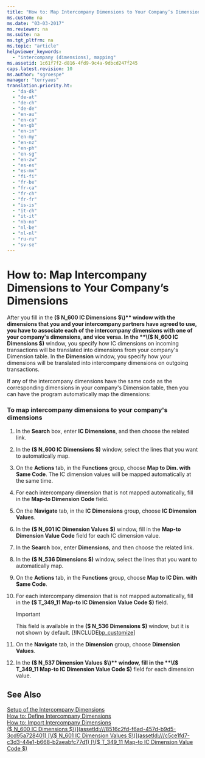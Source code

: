 ```yaml
---
title: "How to: Map Intercompany Dimensions to Your Company’s Dimensions"
ms.custom: na
ms.date: "03-03-2017"
ms.reviewer: na
ms.suite: na
ms.tgt_pltfrm: na
ms.topic: "article"
helpviewer_keywords: 
  - "intercompany (dimensions), mapping"
ms.assetid: 1c61f7f2-d816-4fd9-9c4a-9dbcd247f245
caps.latest.revision: 10
ms.author: "sgroespe"
manager: "terryaus"
translation.priority.ht: 
  - "da-dk"
  - "de-at"
  - "de-ch"
  - "de-de"
  - "en-au"
  - "en-ca"
  - "en-gb"
  - "en-in"
  - "en-my"
  - "en-nz"
  - "en-ph"
  - "en-sg"
  - "en-zw"
  - "es-es"
  - "es-mx"
  - "fi-fi"
  - "fr-be"
  - "fr-ca"
  - "fr-ch"
  - "fr-fr"
  - "is-is"
  - "it-ch"
  - "it-it"
  - "nb-no"
  - "nl-be"
  - "nl-nl"
  - "ru-ru"
  - "sv-se"
---
```

# How to: Map Intercompany Dimensions to Your Company’s Dimensions
After you fill in the **\($ N\_600 IC Dimensions $\)** window with the dimensions that you and your intercompany partners have agreed to use, you have to associate each of the intercompany dimensions with one of your company's dimensions, and vice versa. In the **\($ N\_600 IC Dimensions $\)** window, you specify how IC dimensions on incoming transactions will be translated into dimensions from your company's Dimension table. In the **Dimension** window, you specify how your dimensions will be translated into intercompany dimensions on outgoing transactions.  
  
 If any of the intercompany dimensions have the same code as the corresponding dimensions in your company's Dimension table, then you can have the program automatically map the dimensions:  
  
### To map intercompany dimensions to your company's dimensions  
  
1.  In the **Search** box, enter **IC Dimensions**, and then choose the related link.  
  
2.  In the **\($ N\_600 IC Dimensions $\)** window, select the lines that you want to automatically map.  
  
3.  On the **Actions** tab, in the **Functions** group, choose **Map to Dim. with Same Code**. The IC dimension values will be mapped automatically at the same time.  
  
4.  For each intercompany dimension that is not mapped automatically, fill in the **Map\-to Dimension Code** field.  
  
5.  On the **Navigate** tab, in the **IC Dimensions** group, choose **IC Dimension Values**.  
  
6.  In the **\($ N\_601 IC Dimension Values $\)** window, fill in the **Map\-to Dimension Value Code** field for each IC dimension value.  
  
7.  In the **Search** box, enter **Dimensions**, and then choose the related link.  
  
8.  In the **\($ N\_536 Dimensions $\)** window, select the lines that you want to automatically map.  
  
9. On the **Actions** tab, in the **Functions** group, choose **Map to IC Dim. with Same Code**.  
  
10. For each intercompany dimension that is not mapped automatically, fill in the **\($ T\_349\_11 Map\-to IC Dimension Value Code $\)** field.  
  
    > [!IMPORTANT]  
    >  This field is available in the **\($ N\_536 Dimensions $\)** window, but it is not shown by default. [!INCLUDE[bp_customize](../Finance/includes/bp_customize_md.md)]  
  
11. On the **Navigate** tab, in the **Dimension** group, choose **Dimension Values**.  
  
12. In the **\($ N\_537 Dimension Values $\)** window, fill in the **\($ T\_349\_11 Map\-to IC Dimension Value Code $\)** field for each dimension value.  
  
## See Also  
 [Setup of the Intercompany Dimensions](../Finance/setup-of-the-intercompany-dimensions.md)   
 [How to: Define Intercompany Dimensions](../Finance/how-to-define-intercompany-dimensions.md)   
 [How to: Import Intercompany Dimensions](../Finance/how-to-import-intercompany-dimensions.md)   
 [\($ N\_600 IC Dimensions $\)](assetId:///8516c2fd-f6ad-457d-b9d5-3cd95a728401)   
 [\($ N\_601 IC Dimension Values $\)](assetId:///c5ce1fd7-c3d3-44e1-b668-b2aeabfc77d1)   
 [\($ T\_349\_11 Map\-to IC Dimension Value Code $\)](assetId:///b4967177-3629-45e1-8096-0cffb3527c1b)